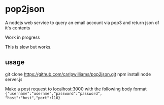 # pop2json
A nodejs web service to query an email account via pop3 and return json of it's contents

Work in progress

This is slow but works.

## usage
 git clone https://github.com/carlpwilliams/pop2json.git
 npm install
 node server.js

  Make a post request to localhost:3000 with the following body format
  <code>{"username":"usernme","password":"password", "host":"host","port":110}</code>